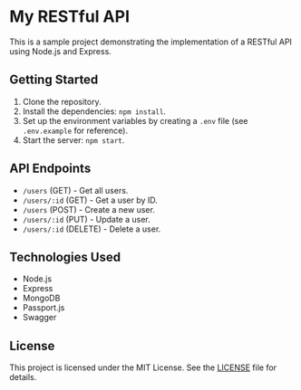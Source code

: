 # My RESTful API

This is a sample project demonstrating the implementation of a RESTful API using Node.js and Express.

## Getting Started

1. Clone the repository.
2. Install the dependencies: `npm install`.
3. Set up the environment variables by creating a `.env` file (see `.env.example` for reference).
4. Start the server: `npm start`.

## API Endpoints

- `/users` (GET) - Get all users.
- `/users/:id` (GET) - Get a user by ID.
- `/users` (POST) - Create a new user.
- `/users/:id` (PUT) - Update a user.
- `/users/:id` (DELETE) - Delete a user.

## Technologies Used

- Node.js
- Express
- MongoDB
- Passport.js
- Swagger

## License

This project is licensed under the MIT License. See the [LICENSE](LICENSE) file for details.
